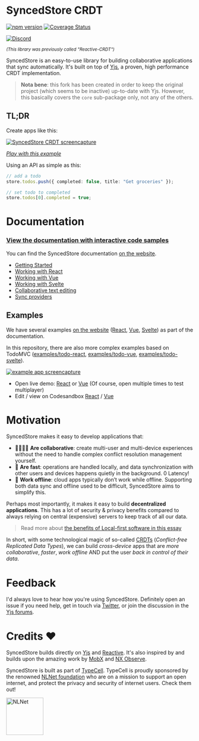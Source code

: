 # SyncedStore CRDT

[![npm version](https://badge.fury.io/js/%40syncedstore%2Fcore.svg)](https://badge.fury.io/js/%40syncedstore%2Fcore) [![Coverage Status](https://coveralls.io/repos/github/YousefED/SyncedStore/badge.svg?branch=main)](https://coveralls.io/github/YousefED/SyncedStore?branch=main)

<a href="https://discord.gg/exFZg6X2XU"><img alt="Discord" src="https://img.shields.io/badge/Chat on discord%20-%237289DA.svg?&style=for-the-badge&logo=discord&logoColor=white"/></a>

<small><i>(This library was previously called "Reactive-CRDT")</i></small>

SyncedStore is an easy-to-use library for building collaborative applications that sync automatically. It's built on top of [Yjs](https://github.com/yjs/yjs), a proven, high performance CRDT implementation.

> **Nota bene**: this fork has been created in order to keep the original project (which seems to be inactive) up-to-date with Yjs. However, this basically covers the `core` sub-package only, not any of the others.

## TL;DR

Create apps like this:

[![SyncedStore CRDT screencapture](https://raw.githubusercontent.com/YousefED/syncedstore/main/syncedstore-2.gif)](https://syncedstore.org/docs/react)

_[Play with this example](https://syncedstore.org/docs/react)_

Using an API as simple as this:

```typescript
// add a todo
store.todos.push({ completed: false, title: "Get groceries" });

// set todo to completed
store.todos[0].completed = true;
```

# Documentation

### [View the documentation with interactive code samples](https://syncedstore.org/docs/)

You can find the SyncedStore documentation
[on the website](https://syncedstore.org/).

- [Getting Started](https://syncedstore.org/docs/basics/installation)
- [Working with React](https://syncedstore.org/docs/react)
- [Working with Vue](https://syncedstore.org/docs/vue)
- [Working with Svelte](https://syncedstore.org/docs/svelte)
- [Collaborative text editing](https://syncedstore.org/docs/advanced/richtext)
- [Sync providers](https://syncedstore.org/docs/sync-providers)

## Examples

We have several examples [on the website](https://syncedstore.org/) ([React](https://syncedstore.org/docs/react), [Vue](https://syncedstore.org/docs/vue), [Svelte](https://syncedstore.org/docs/svelte)) as part of the documentation.

In this repository, there are also more complex examples based on TodoMVC ([examples/todo-react](https://github.com/YousefED/syncedstore/tree/main/examples/todo-react), [examples/todo-vue](https://github.com/YousefED/syncedstore/tree/main/examples/todo-vue), [examples/todo-svelte](https://github.com/YousefED/syncedstore/tree/main/examples/todo-svelte)).

[![example app screencapture](https://raw.githubusercontent.com/YousefED/syncedstore/main/syncedstore.gif)](https://github.com/YousefED/syncedstore/tree/main/examples/)

- Open live demo: [React](https://ze3vo.csb.app/) or [Vue](https://uie1c.csb.app/) (Of course, open multiple times to test multiplayer)
- Edit / view on Codesandbox [React](https://codesandbox.io/s/todo-react-ze3vo) / [Vue](https://codesandbox.io/s/todo-vue-uie1c)

# Motivation

SyncedStore makes it easy to develop applications that:

- 👨‍👩‍👧‍👦 **Are collaborative**: create multi-user and multi-device experiences without the need to handle complex conflict resolution management yourself.
- 🚀 **Are fast**: operations are handled locally, and data synchronization with other users and devices happens quietly in the background. 0 Latency!
- 🔗 **Work offline**: cloud apps typically don’t work while offline. Supporting both data sync and offline used to be difficult, SyncedStore aims to simplify this.

Perhaps most importantly, it makes it easy to build **decentralized applications**. This has a lot of security & privacy benefits compared to always relying on central (expensive) servers to keep track of all our data.

> Read more about [the benefits of Local-first software in this essay](https://www.inkandswitch.com/local-first.html)

In short, with some technological magic of so-called [CRDTs](https://crdt.tech/) (_Conflict-free Replicated Data Types_), we can build _cross-device_ apps that are _more collaborative_, _faster_, _work offline_ AND put the user _back in control of their data_.

# Feedback

I'd always love to hear how you're using SyncedStore. Definitely open an issue if you need help, get in touch via [Twitter](https://www.twitter.com/yousefed), or join the discussion in the [Yjs forums](https://discuss.yjs.dev/).

# Credits ❤️

SyncedStore builds directly on [Yjs](https://github.com/yjs/yjs) and [Reactive](https://www.github.com/yousefed/reactive). It's also inspired by and builds upon the amazing work by [MobX](https://mobx.js.org/) and [NX Observe](https://github.com/nx-js/observer-util).

SyncedStore is built as part of [TypeCell](https://www.typecell.org). TypeCell is proudly sponsored by the renowned [NLNet foundation](https://nlnet.nl/foundation/) who are on a mission to support an open internet, and protect the privacy and security of internet users. Check them out!

<a href="https://nlnet.nl"><img src="https://nlnet.nl/image/logos/NGIAssure_tag.svg" alt="NLNet" width="100"></a>
